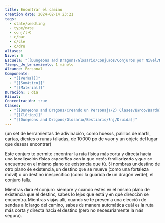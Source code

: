 ```yaml
---
title: Encontrar el camino
creation date: 2024-02-14 23:21
tags:
  - state/seedling
  - type/note
  - conj/lv6
  - c/bar
  - c/cle
  - c/dru
aliases: 
Nivel: 6
Escuela: "[[Dungeons and Dragons/Glosario/Conjuros/Conjuros por Nivel/Nivel 4/Adivinación|Adivinación]]"
Tiempo_de_Lanzamiento: 1 minuto
Alcance: Personal
Componente:
  - "[[Verbal]]"
  - "[[Somático]]"
  - "[[Material]]"
Duración: 1 día
Ritual: 
Concentración: true
Clases:
  - "[[Dungeons and Dragons/Creando un Personaje/2) Clases/Bardo/Bardo]]"
  - "[[Clérigo]]"
  - "[[Dungeons and Dragons/Glosario/Bestiario/Pnj/Druida]]"
---
```

(un set de herramientas de adivinación, como huesos, palillos de marfil, cartas, dientes o runas talladas, de 10.000 po de valor y un objeto del lugar que deseas encontrar)

Este conjuro te permite encontrar la ruta física más corta y directa hacia una localización física específica con la que estés familiarizado y que se encuentre en el mismo plano de existencia que tú. Si nombras un destino de otro plano de existencia, un destino que se mueve (como una fortaleza móvil) o un destino inespecífico (como la guarida de un dragón verde), el conjuro falla.

Mientras dura el conjuro, siempre y cuando estés en el mismo plano de existencia que el destino, sabes lo lejos que está y en qué dirección se encuentra. Mientras viajas allí, cuando se te presenta una elección de sendas a lo largo del camino, sabes de manera automática cuál es la ruta más corta y directa hacia el destino (pero no necesariamente la más segura).

